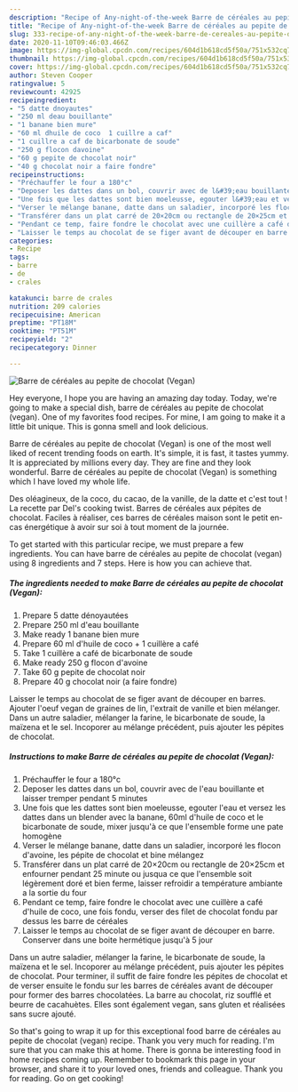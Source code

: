 ```yaml
---
description: "Recipe of Any-night-of-the-week Barre de céréales au pepite de chocolat (Vegan)"
title: "Recipe of Any-night-of-the-week Barre de céréales au pepite de chocolat (Vegan)"
slug: 333-recipe-of-any-night-of-the-week-barre-de-cereales-au-pepite-de-chocolat-vegan
date: 2020-11-10T09:46:03.466Z
image: https://img-global.cpcdn.com/recipes/604d1b618cd5f50a/751x532cq70/barre-de-cereales-au-pepite-de-chocolat-vegan-photo-principale-de-la-recette.jpg
thumbnail: https://img-global.cpcdn.com/recipes/604d1b618cd5f50a/751x532cq70/barre-de-cereales-au-pepite-de-chocolat-vegan-photo-principale-de-la-recette.jpg
cover: https://img-global.cpcdn.com/recipes/604d1b618cd5f50a/751x532cq70/barre-de-cereales-au-pepite-de-chocolat-vegan-photo-principale-de-la-recette.jpg
author: Steven Cooper
ratingvalue: 5
reviewcount: 42925
recipeingredient:
- "5 datte dnoyautes"
- "250 ml deau bouillante"
- "1 banane bien mure"
- "60 ml dhuile de coco  1 cuillre a caf"
- "1 cuillre a caf de bicarbonate de soude"
- "250 g flocon davoine"
- "60 g pepite de chocolat noir"
- "40 g chocolat noir a faire fondre"
recipeinstructions:
- "Préchauffer le four a 180°c"
- "Deposer les dattes dans un bol, couvrir avec de l&#39;eau bouillante et laisser tremper pendant 5 minutes"
- "Une fois que les dattes sont bien moeleusse, egouter l&#39;eau et versez les dattes dans un blender avec la banane, 60ml d&#39;huile de coco et le bicarbonate de soude, mixer jusqu&#39;à ce que l&#39;ensemble forme une pate homogène"
- "Verser le mélange banane, datte dans un saladier, incorporé les flocon d&#39;avoine, les pépite de chocolat et bine mélangez"
- "Transférer dans un plat carré de 20×20cm ou rectangle de 20×25cm et enfourner pendant 25 minute ou jusqua ce que l&#39;ensemble soit légèrement doré et bien ferme, laisser refroidir a température ambiante a la sortie du four"
- "Pendant ce temp, faire fondre le chocolat avec une cuillère a café d&#39;huile de coco, une fois fondu, verser des filet de chocolat fondu par dessus les barre de céréales"
- "Laisser le temps au chocolat de se figer avant de découper en barre. Conserver dans une boite hermétique jusqu&#39;à 5 jour"
categories:
- Recipe
tags:
- barre
- de
- crales

katakunci: barre de crales 
nutrition: 209 calories
recipecuisine: American
preptime: "PT18M"
cooktime: "PT51M"
recipeyield: "2"
recipecategory: Dinner

---
```



![Barre de céréales au pepite de chocolat (Vegan)](https://img-global.cpcdn.com/recipes/604d1b618cd5f50a/751x532cq70/barre-de-cereales-au-pepite-de-chocolat-vegan-photo-principale-de-la-recette.jpg)

Hey everyone, I hope you are having an amazing day today. Today, we're going to make a special dish, barre de céréales au pepite de chocolat (vegan). One of my favorites food recipes. For mine, I am going to make it a little bit unique. This is gonna smell and look delicious.

Barre de céréales au pepite de chocolat (Vegan) is one of the most well liked of recent trending foods on earth. It's simple, it is fast, it tastes yummy. It is appreciated by millions every day. They are fine and they look wonderful. Barre de céréales au pepite de chocolat (Vegan) is something which I have loved my whole life.

Des oléagineux, de la coco, du cacao, de la vanille, de la datte et c&#39;est tout ! La recette par Del&#39;s cooking twist. Barres de céréales aux pépites de chocolat. Faciles à réaliser, ces barres de céréales maison sont le petit en-cas énergétique à avoir sur soi à tout moment de la journée.


To get started with this particular recipe, we must prepare a few ingredients. You can have barre de céréales au pepite de chocolat (vegan) using 8 ingredients and 7 steps. Here is how you can achieve that.

<!--inarticleads1-->

##### The ingredients needed to make Barre de céréales au pepite de chocolat (Vegan):

1. Prepare 5 datte dénoyautées
1. Prepare 250 ml d&#39;eau bouillante
1. Make ready 1 banane bien mure
1. Prepare 60 ml d&#39;huile de coco + 1 cuillère a café
1. Take 1 cuillère a café de bicarbonate de soude
1. Make ready 250 g flocon d&#39;avoine
1. Take 60 g pepite de chocolat noir
1. Prepare 40 g chocolat noir (a faire fondre)


Laisser le temps au chocolat de se figer avant de découper en barres. Ajouter l&#39;oeuf vegan de graines de lin, l&#39;extrait de vanille et bien mélanger. Dans un autre saladier, mélanger la farine, le bicarbonate de soude, la maïzena et le sel. Incoporer au mélange précédent, puis ajouter les pépites de chocolat. 

<!--inarticleads2-->

##### Instructions to make Barre de céréales au pepite de chocolat (Vegan):

1. Préchauffer le four a 180°c
1. Deposer les dattes dans un bol, couvrir avec de l&#39;eau bouillante et laisser tremper pendant 5 minutes
1. Une fois que les dattes sont bien moeleusse, egouter l&#39;eau et versez les dattes dans un blender avec la banane, 60ml d&#39;huile de coco et le bicarbonate de soude, mixer jusqu&#39;à ce que l&#39;ensemble forme une pate homogène
1. Verser le mélange banane, datte dans un saladier, incorporé les flocon d&#39;avoine, les pépite de chocolat et bine mélangez
1. Transférer dans un plat carré de 20×20cm ou rectangle de 20×25cm et enfourner pendant 25 minute ou jusqua ce que l&#39;ensemble soit légèrement doré et bien ferme, laisser refroidir a température ambiante a la sortie du four
1. Pendant ce temp, faire fondre le chocolat avec une cuillère a café d&#39;huile de coco, une fois fondu, verser des filet de chocolat fondu par dessus les barre de céréales
1. Laisser le temps au chocolat de se figer avant de découper en barre. Conserver dans une boite hermétique jusqu&#39;à 5 jour


Dans un autre saladier, mélanger la farine, le bicarbonate de soude, la maïzena et le sel. Incoporer au mélange précédent, puis ajouter les pépites de chocolat. Pour terminer, il suffit de faire fondre les pépites de chocolat et de verser ensuite le fondu sur les barres de céréales avant de découper pour former des barres chocolatées. La barre au chocolat, riz soufflé et beurre de cacahuètes. Elles sont également vegan, sans gluten et réalisées sans sucre ajouté. 

So that's going to wrap it up for this exceptional food barre de céréales au pepite de chocolat (vegan) recipe. Thank you very much for reading. I'm sure that you can make this at home. There is gonna be interesting food in home recipes coming up. Remember to bookmark this page in your browser, and share it to your loved ones, friends and colleague. Thank you for reading. Go on get cooking!
